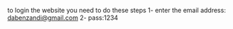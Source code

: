 
to login  the website you need to do these steps
 1- enter the email address: dabenzandi@gmail.com
 2- pass:1234
